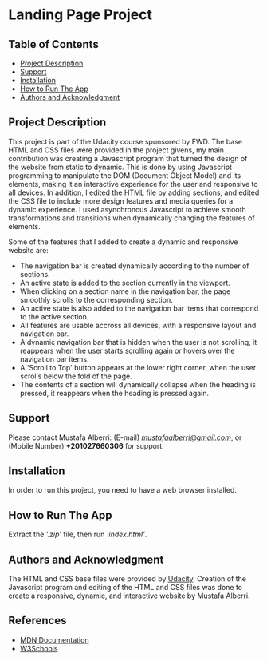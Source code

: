 # Landing Page Project

## Table of Contents

* [Project Description](#project-description)
* [Support](#support)
* [Installation](#installation)
* [How to Run The App](#how-to-run-the-app)
* [Authors and Acknowledgment](#authors-and-acknowledgment)

## Project Description

This project is part of the Udacity course sponsored by FWD. The base HTML and CSS files were provided in the project givens, my main contribution was creating a Javascript program that turned the design of the website from static to dynamic. This is done by using Javascript programming to manipulate the DOM (Document Object Model) and its elements, making it an interactive experience for the user and responsive to all devices. In addition, I edited the HTML file by adding sections, and edited the CSS file to include more design features and media queries for a dynamic experience. I used asynchronous Javascript to achieve smooth transformations and transitions when dynamically changing the features of elements.

Some of the features that I added to create a dynamic and responsive website are:
- The navigation bar is created dynamically according to the number of sections.
- An active state is added to the section currently in the viewport.
- When clicking on a section name in the navigation bar, the page smoothly scrolls to the corresponding section.
- An active state is also added to the navigation bar items that correspond to the active section.
- All features are usable accross all devices, with a responsive layout and navigation bar.
- A dynamic navigation bar that is hidden when the user is not scrolling, it reappears when the user starts scrolling again or hovers over the navigation bar items.
- A 'Scroll to Top' button appears at the lower right corner, when the user scrolls below the fold of the page. 
- The contents of a section will dynamically collapse when the heading is pressed, it reappears when the heading is pressed again.

## Support
Please contact Mustafa Alberri: (E-mail) *mustafaalberri@gmail.com*, or (Mobile Number) **+201027660306** for support.

## Installation
In order to run this project, you need to have a web browser installed.

## How to Run The App
Extract the *'.zip'* file, then run *'index.html'*. 

## Authors and Acknowledgment
The HTML and CSS base files were provided by [Udacity](#udacity.com). Creation of the Javascript program and editing of the HTML and CSS files was done to create a responsive, dynamic, and interactive website by Mustafa Alberri.

## References
- [MDN Documentation](#https://developer.mozilla.org/en-US/)
- [W3Schools](#https://www.w3schools.com)